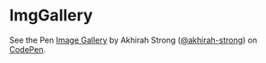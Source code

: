 # ImgGallery
<p data-height="265" data-theme-id="0" data-slug-hash="qJdjPq" data-default-tab="html,result" data-user="akhirah-strong" data-pen-title="Image Gallery" class="codepen">See the Pen <a href="https://codepen.io/akhirah-strong/pen/qJdjPq/">Image Gallery</a> by Akhirah Strong (<a href="https://codepen.io/akhirah-strong">@akhirah-strong</a>) on <a href="https://codepen.io">CodePen</a>.</p>
<script async src="https://static.codepen.io/assets/embed/ei.js"></script>
